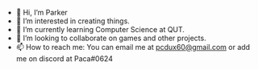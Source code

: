 - 👋 Hi, I’m Parker
- 👀 I’m interested in creating things.
- 🌱 I’m currently learning Computer Science at QUT.
- 💞️ I’m looking to collaborate on games and other projects.
- 📫 How to reach me: You can email me at pcdux60@gmail.com or add me on discord at Paca#0624

<!---
pcdux60/pcdux60 is a ✨ special ✨ repository because its `README.md` (this file) appears on your GitHub profile.
You can click the Preview link to take a look at your changes.
--->
